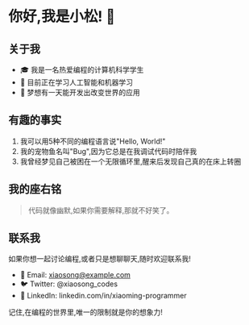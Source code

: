 # 你好,我是小松! 👋

## 关于我

- 🎓 我是一名热爱编程的计算机科学学生
- 🌱 目前正在学习人工智能和机器学习
- 🚀 梦想有一天能开发出改变世界的应用

## 有趣的事实

1. 我可以用5种不同的编程语言说"Hello, World!"
2. 我的宠物鱼名叫"Bug",因为它总是在我调试代码时陪伴我
3. 我曾经梦见自己被困在一个无限循环里,醒来后发现自己真的在床上转圈

## 我的座右铭

> 代码就像幽默,如果你需要解释,那就不好笑了。

## 联系我

如果你想一起讨论编程,或者只是想聊聊天,随时欢迎联系我!

- 📧 Email: xiaosong@example.com
- 🐦 Twitter: @xiaosong_codes
- 💼 LinkedIn: linkedin.com/in/xiaoming-programmer

记住,在编程的世界里,唯一的限制就是你的想象力!

